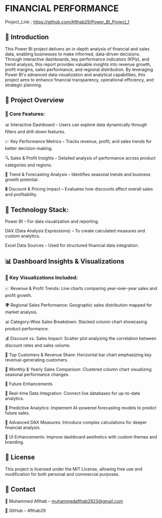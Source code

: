# FINANCIAL PERFORMANCE

Project_Link ; https://github.com/Afthab29/Power_BI_Project_1

## 🚀 Introduction

This Power BI project delivers an in-depth analysis of financial and sales data, enabling businesses to make informed, data-driven decisions. Through interactive dashboards, key performance indicators (KPIs), and trend analysis, this report provides valuable insights into revenue growth, profit margins, sales performance, and regional distribution. By leveraging Power BI's advanced data visualization and analytical capabilities, this project aims to enhance financial transparency, operational efficiency, and strategic planning.

## 📂 Project Overview

### 🔹 Core Features:

📊 Interactive Dashboard – Users can explore data dynamically through filters and drill-down features.

📈 Key Performance Metrics – Tracks revenue, profit, and sales trends for better decision-making.

🔍 Sales & Profit Insights – Detailed analysis of performance across product categories and regions.

📆 Trend & Forecasting Analysis – Identifies seasonal trends and business growth potential.

💲 Discount & Pricing Impact – Evaluates how discounts affect overall sales and profitability.

## 🔹 Technology Stack:

Power BI – For data visualization and reporting.

DAX (Data Analysis Expressions) – To create calculated measures and custom analytics.

Excel Data Sources – Used for structured financial data integration.

## 📊 Dashboard Insights & Visualizations

### 📌 Key Visualizations Included:

📈 Revenue & Profit Trends: Line charts comparing year-over-year sales and profit growth.

🌍 Regional Sales Performance: Geographic sales distribution mapped for market analysis.

📊 Category-Wise Sales Breakdown: Stacked column chart showcasing product performance.

💰 Discount vs. Sales Impact: Scatter plot analyzing the correlation between discount rates and sales volume.

📌 Top Customers & Revenue Share: Horizontal bar chart emphasizing key revenue-generating customers.

🔄 Monthly & Yearly Sales Comparison: Clustered column chart visualizing seasonal performance changes.

🔄 Future Enhancements

📌 Real-time Data Integration: Connect live databases for up-to-date analytics.

📌 Predictive Analytics: Implement AI-powered forecasting models to predict future sales.

📌 Advanced DAX Measures: Introduce complex calculations for deeper financial analysis.

📌 UI Enhancements: Improve dashboard aesthetics with custom themes and branding.

## 📜 License

This project is licensed under the MIT License, allowing free use and modification for both personal and commercial purposes.

## 📩 Contact

📧 Muhammed Afthab – muhammedafthab2923@gmail.com

🔗 GitHub – Afthab29
